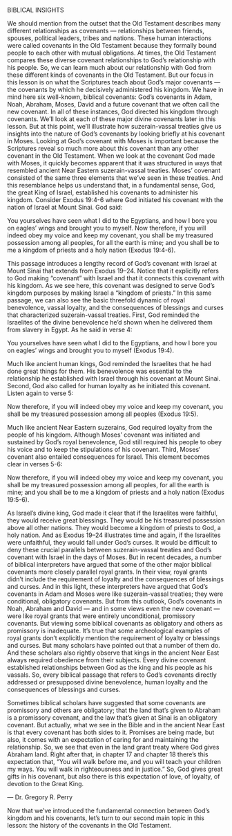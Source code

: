 BIBLICAL INSIGHTS

We should mention from the outset that the Old Testament describes many different relationships as covenants — relationships between friends, spouses, political leaders, tribes and nations. These human interactions were called covenants in the Old Testament because they formally bound people to each other with mutual obligations. At times, the Old Testament compares these diverse covenant relationships to God’s relationship with his people. So, we can learn much about our relationship with God from these different kinds of covenants in the Old Testament. 
But our focus in this lesson is on what the Scriptures teach about God’s major covenants — the covenants by which he decisively administered his kingdom. We have in mind here six well-known, biblical covenants: God’s covenants in Adam, Noah, Abraham, Moses, David and a future covenant that we often call the new covenant. In all of these instances, God directed his kingdom through covenants. 
We’ll look at each of these major divine covenants later in this lesson. But at this point, we’ll illustrate how suzerain-vassal treaties give us insights into the nature of God’s covenants by looking briefly at his covenant in Moses. Looking at God’s covenant with Moses is important because the Scriptures reveal so much more about this covenant than any other covenant in the Old Testament. 
When we look at the covenant God made with Moses, it quickly becomes apparent that it was structured in ways that resembled ancient Near Eastern suzerain-vassal treaties. Moses’ covenant consisted of the same three elements that we’ve seen in these treaties. And this resemblance helps us understand that, in a fundamental sense, God, the great King of Israel, established his covenants to administer his kingdom. 
Consider Exodus 19:4-6 where God initiated his covenant with the nation of Israel at Mount Sinai. God said: 

You yourselves have seen what I did to the Egyptians, and how I bore you on eagles’ wings and brought you to myself. Now therefore, if you will indeed obey my voice and keep my covenant, you shall be my treasured possession among all peoples, for all the earth is mine; and you shall be to me a kingdom of priests and a holy nation (Exodus 19:4-6).

This passage introduces a lengthy record of God’s covenant with Israel at Mount Sinai that extends from Exodus 19–24. Notice that it explicitly refers to God making “covenant” with Israel and that it connects this covenant with his kingdom. As we see here, this covenant was designed to serve God’s kingdom purposes by making Israel a “kingdom of priests.”
In this same passage, we can also see the basic threefold dynamic of royal benevolence, vassal loyalty, and the consequences of blessings and curses that characterized suzerain-vassal treaties. 
First, God reminded the Israelites of the divine benevolence he’d shown when he delivered them from slavery in Egypt. As he said in verse 4:

You yourselves have seen what I did to the Egyptians, and how I bore you on eagles’ wings and brought you to myself (Exodus 19:4).

Much like ancient human kings, God reminded the Israelites that he had done great things for them. His benevolence was essential to the relationship he established with Israel through his covenant at Mount Sinai. 
Second, God also called for human loyalty as he initiated this covenant. Listen again to verse 5:

Now therefore, if you will indeed obey my voice and keep my covenant, you shall be my treasured possession among all peoples (Exodus 19:5).

Much like ancient Near Eastern suzerains, God required loyalty from the people of his kingdom. Although Moses’ covenant was initiated and sustained by God’s royal benevolence, God still required his people to obey his voice and to keep the stipulations of his covenant. 
Third, Moses’ covenant also entailed consequences for Israel. This element becomes clear in verses 5-6: 

Now therefore, if you will indeed obey my voice and keep my covenant, you shall be my treasured possession among all peoples, for all the earth is mine; and you shall be to me a kingdom of priests and a holy nation (Exodus 19:5-6).

As Israel’s divine king, God made it clear that if the Israelites were faithful, they would receive great blessings. They would be his treasured possession above all other nations. They would become a kingdom of priests to God, a holy nation. And as Exodus 19–24 illustrates time and again, if the Israelites were unfaithful, they would fall under God’s curses. 
It would be difficult to deny these crucial parallels between suzerain-vassal treaties and God’s covenant with Israel in the days of Moses. But in recent decades, a number of biblical interpreters have argued that some of the other major biblical covenants more closely parallel royal grants. In their view, royal grants didn’t include the requirement of loyalty and the consequences of blessings and curses. And in this light, these interpreters have argued that God’s covenants in Adam and Moses were like suzerain-vassal treaties; they were conditional, obligatory covenants. But from this outlook, God’s covenants in Noah, Abraham and David — and in some views even the new covenant — were like royal grants that were entirely unconditional, promissory covenants.
But viewing some biblical covenants as obligatory and others as promissory is inadequate. It’s true that some archeological examples of royal grants don’t explicitly mention the requirement of loyalty or blessings and curses. But many scholars have pointed out that a number of them do. And these scholars also rightly observe that kings in the ancient Near East always required obedience from their subjects. Every divine covenant established relationships between God as the king and his people as his vassals. So, every biblical passage that refers to God’s covenants directly addressed or presupposed divine benevolence, human loyalty and the consequences of blessings and curses. 

Sometimes biblical scholars have suggested that some covenants are promissory and others are obligatory; that the land that’s given to Abraham is a promissory covenant, and the law that’s given at Sinai is an obligatory covenant. But actually, what we see in the Bible and in the ancient Near East is that every covenant has both sides to it. Promises are being made, but also, it comes with an expectation of caring for and maintaining the relationship. So, we see that even in the land grant treaty where God gives Abraham land. Right after that, in chapter 17 and chapter 18 there’s this expectation that, “You will walk before me, and you will teach your children my ways. You will walk in righteousness and in justice.” So, God gives great gifts in his covenant, but also there is this expectation of love, of loyalty, of devotion to the Great King. 

— Dr. Gregory R. Perry

Now that we’ve introduced the fundamental connection between God’s kingdom and his covenants, let’s turn to our second main topic in this lesson: the history of the covenants in the Old Testament. 


